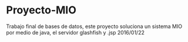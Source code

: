 # Proyecto-MIO
Trabajo final de bases de datos, este proyecto soluciona un sistema MIO por 
medio de java, el servidor glashfish y .jsp
2016/01/22
